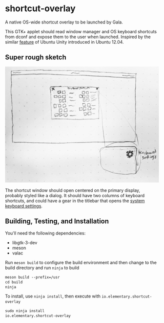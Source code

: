 # shortcut-overlay

A native OS-wide shortcut overlay to be launched by Gala.

This GTK+ applet should read window manager and OS keyboard shortcuts from dconf
and expose them to the user when launched. Inspired by the similar [feature][1]
of Ubuntu Unity introduced in Ubuntu 12.04.

## Super rough sketch

![Super rough sketch](/data/sketch.jpg)

The shortcut window should open centered on the primary display, probably styled like a dialog. It should have two columns of keyboard shortcuts, and could have a gear in the titlebar that opens the [system keyboard settings](settings://input/keyboard/shortcuts).

## Building, Testing, and Installation

You'll need the following dependencies:
* libgtk-3-dev
* meson
* valac


Run `meson build` to configure the build environment and then change to the build directory and run `ninja` to build

    meson build --prefix=/usr
    cd build
    ninja

To install, use `ninja install`, then execute with `io.elementary.shortcut-overlay`

    sudo ninja install
    io.elementary.shortcut-overlay



[1]: https://bugs.launchpad.net/ayatana-design/+bug/855532
